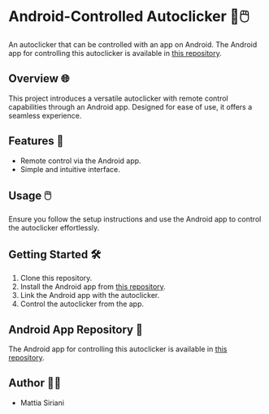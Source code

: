 # Android-Controlled Autoclicker 🤖🖱️

An autoclicker that can be controlled with an app on Android. The Android app for controlling this autoclicker is available in [this repository](<Android App Repo Link>).

## Overview 🌐

This project introduces a versatile autoclicker with remote control capabilities through an Android app. Designed for ease of use, it offers a seamless experience.

## Features 🚀

- Remote control via the Android app.
- Simple and intuitive interface.

## Usage 🖱️

Ensure you follow the setup instructions and use the Android app to control the autoclicker effortlessly.

## Getting Started 🛠️

1. Clone this repository.
2. Install the Android app from [this repository](<Android App Repo Link>).
3. Link the Android app with the autoclicker.
4. Control the autoclicker from the app.

## Android App Repository 📱

The Android app for controlling this autoclicker is available in [this repository](<Android App Repo Link>).

## Author 👨‍💻

- Mattia Siriani